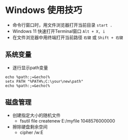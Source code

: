 # Windows 使用技巧


- 命令行窗口时，用文件浏览器打开当前目录 `start .`
- Windows 11 快速打开Terminal窗口 `Alt + X, i`
- 在文件浏览器中用终端打开当前路径 `右键` 或 `Shift + 右键`

## 系统变量

- 逐行显示path变量
```batch
echo %path:;=&echo(%
setx PATH "%PATH%;C:\your\new\path"
echo %path:;=&echo(%
```


## 磁盘管理

- 创建指定大小的随机文件
  - fsutil file createnew E:/myfile 1048576000000
- 擦除硬盘剩余空间
  - cipher /w:E
